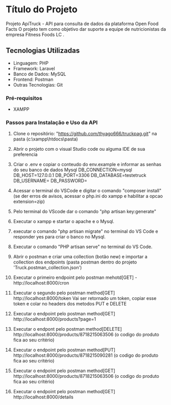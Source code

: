 # Título do Projeto

Projeto ApiTruck - API para consulta de dados da plataforma Open Food Facts
O projeto tem como objetivo dar suporte a equipe de nutricionistas da empresa Fitness Foods LC .

## Tecnologias Utilizadas

- Linguagem: PHP
- Framework: Laravel
- Banco de Dados: MySQL
- Frontend: Postman
- Outras Tecnologias: Git

### Pré-requisitos

- XAMPP

### Passos para Instalação e Uso da API

1. Clone o repositório: "https://github.com/thyago666/truckpag.git" na pasta (c:\xampp\htdocs\pasta)

2. Abrir o projeto com o visual Studio code ou alguma IDE de sua preferencia

3. Criar o .env e copiar o conteudo do env.example e informar as senhas do seu banco de dados Mysql
DB_CONNECTION=mysql
DB_HOST=127.0.0.1
DB_PORT=3306
DB_DATABASE=testetruck
DB_USERNAME=
DB_PASSWORD=

4. Acessar o terminal do VSCode e digitar o comando "composer install" (se der erros de avisos, acessar o php.ini do xampp e habilitar a opcao extension=zip)

5. Pelo terminal do VScode dar o comando "php artisan key:generate"

6. Executar o xampp e startar o apache e o Mysql.  

7. executar o comando "php artisan migrate" no terminal do VS Code e responder yes para criar o banco no Mysql.

8. Executar o comando "PHP artisan serve" no terminal do VS Code.

9. Abrir o postman e criar uma collection (botão new) e importar a collection dos endpoints (pasta postman dentro do projeto 'Truck.postman_collection.json')

10. Executar o primeiro endpoint pelo postman mehotd[GET] - http://localhost:8000/cron

11. Executar o segundo pelo postman method[GET] http://localhost:8000/token
    Vai ser retornado um token, copiar esse token e colar no headers dos metodos PUT e DELETE

12. Executar o endpoint pelo postman method[GET] http://localhost:8000/products?page=1  

13. Executar o endpont pelo postman method[DELETE] http://localhost:8000/products/8718215063506 (o codigo do produto fica ao seu critério)

14. Executar o endpoint pelo postman method[PUT] http://localhost:8000/products/8718215090281 (o codigo do produto fica ao seu critério) 

15. Executar o endpoint pelo postman method[GET] http://localhost:8000/products/8718215063506 (o codigo do produto fica ao seu critério) 

16. Executar o endpoint pelo postman method[GET] http://localhost:8000/details
